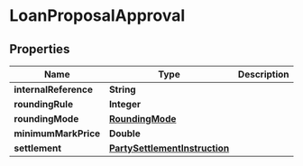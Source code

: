 # LoanProposalApproval

## Properties
Name | Type | Description | Notes
------------ | ------------- | ------------- | -------------
**internalReference** | **String** |  | 
**roundingRule** | **Integer** |  |  [optional]
**roundingMode** | [**RoundingMode**](RoundingMode.md) |  |  [optional]
**minimumMarkPrice** | **Double** |  |  [optional]
**settlement** | [**PartySettlementInstruction**](PartySettlementInstruction.md) |  | 
